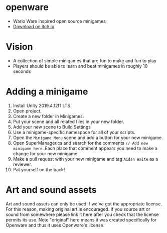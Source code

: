 # openware
- Wario Ware inspired open source minigames
- [Download on itch.io](https://aidanwaite.itch.io/openware)

# Vision
- A collection of simple minigames that are fun to make and fun to play
- Players should be able to learn and beat minigames in roughly 10 seconds

# Adding a minigame
1. Install Unity 2019.4.12f1 LTS.
2. Open project.
3. Create a new folder in Minigames.
4. Put your scene and all related files in your new folder.
5. Add your new scene to Build Settings
6. Use a minigame-specific namespace for all of your scripts.
7. Open the `Minigame Menu` scene and add a button for your new minigame.
8. Open SuperManager.cs and search for the comments `// Add new minigame here`. Each place that comment appears you need to make a change for your new minigame. 
9. Make a pull request with your new minigame and tag `Aidan Waite` as a reviewer.
10. Pat yourself on the back!

# Art and sound assets
Art and sound assets can only be used if we've got the appropriate license. For this reason, making original art is encouraged. If you source art or sound from somewhere please link it here after you check that the license permits its use. Note "original" here means it was created specifically for Openware and thus it uses Openware's license.